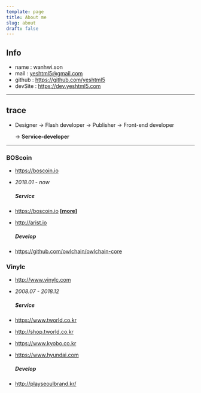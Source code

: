 ```yaml
---
template: page
title: About me
slug: about
draft: false
---
```

## Info
* name : wanhwi.son
* mail : yeshtml5@gmail.com
* github : <https://github.com/yeshtml5>
* devSite : <https://dev.yeshtml5.com>

---

## trace
* Designer -> Flash developer -> Publisher -> Front-end developer
   
   -> __Service-developer__

---

### BOScoin
- <https://boscoin.io>
- *2018.01 - now*

  ##### Service

* <https://boscoin.io> **[[more]](/project-2018-boscoin)**
* <http://arist.io>

  ##### Develop
- <https://github.com/owlchain/owlchain-core>

### Vinylc
- <http://www.vinylc.com>
- *2008.07 - 2018.12*
  
  ##### Service 
- <https://www.tworld.co.kr>
- <http://shop.tworld.co.kr>
- <https://www.kyobo.co.kr>
- <https://www.hyundai.com>
 
  ##### Develop
- <http://playseoulbrand.kr/>

